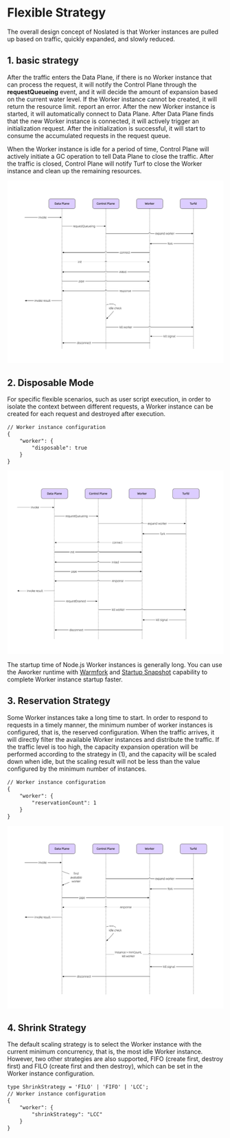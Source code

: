 # Flexible Strategy

The overall design concept of Noslated is that Worker instances are pulled up based on traffic, quickly expanded, and slowly reduced.

## 1. basic strategy
After the traffic enters the Data Plane, if there is no Worker instance that can process the request, it will notify the Control Plane through the **requestQueueing** event, and it will decide the amount of expansion based on the current water level. If the Worker instance cannot be created, it will return the resource limit. report an error. After the new Worker instance is started, it will automatically connect to Data Plane. After Data Plane finds that the new Worker instance is connected, it will actively trigger an initialization request. After the initialization is successful, it will start to consume the accumulated requests in the request queue.

When the Worker instance is idle for a period of time, Control Plane will actively initiate a GC operation to tell Data Plane to close the traffic. After the traffic is closed, Control Plane will notify Turf to close the Worker instance and clean up the remaining resources.

![基本流程](../../assets/noslated_normal_scale.png)

## 2. Disposable Mode
For specific flexible scenarios, such as user script execution, in order to isolate the context between different requests, a Worker instance can be created for each request and destroyed after execution.

```
// Worker instance configuration
{
    "worker": {
        "disposable": true
    }
}
```

![即抛模式](../../assets/noslated_disposable_mode.png)

The startup time of Node.js Worker instances is generally long. You can use the Aworker runtime with [Warmfork](../aworker/intro.md#warmfork) and [Startup Snapshot](../aworker/intro.md#startup-snapshot) capability to complete Worker instance startup faster.


## 3. Reservation Strategy
Some Worker instances take a long time to start. In order to respond to requests in a timely manner, the minimum number of worker instances is configured, that is, the reserved configuration. When the traffic arrives, it will directly filter the available Worker instances and distribute the traffic. If the traffic level is too high, the capacity expansion operation will be performed according to the strategy in (1), and the capacity will be scaled down when idle, but the scaling result will not be less than the value configured by the minimum number of instances.

```
// Worker instance configuration
{
    "worker": {
        "reservationCount": 1
    }
}
```

![预留策略](../../assets/noslated_reserved_scale.png)

## 4. Shrink Strategy
The default scaling strategy is to select the Worker instance with the current minimum concurrency, that is, the most idle Worker instance. However, two other strategies are also supported, FIFO (create first, destroy first) and FILO (create first and then destroy), which can be set in the Worker instance configuration.

```
type ShrinkStrategy = 'FILO' | 'FIFO' | 'LCC';
// Worker instance configuration
{
    "worker": {
        "shrinkStrategy": "LCC"
    }
}
```
